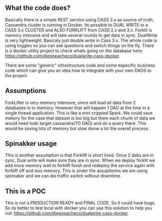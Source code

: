 ## What the code does?

Basically there is a simple REST service using CASS 2.x as source of truth. Cassandra cluster is running in Docker.
Its possible to DUAL WRITE to a CASS 3.x CLUSTER and ALSO FORKLIFT from CASS 2.x and 3.x. Forklit is memory intensive and will
take several rounds to get data in sync. DualWrite is very lightweight. Basicaly just double write in Cass 3.x. The whole
code is using toggles so you can ask questions and switch things on the fly. There is a docker utility project to check whats going on the database here: https://github.com/diegopacheco/dualwrite-cass-docker.

There are some "generic" infrastructure code and some especific business code which can give you an idea how to integrate with your own DAOS to the project. 

## Assumptions

ForkLifter is very memory intensive, since will load all data from 2 databases in to memory.
However that will happen 1 DAO at the time in a single thread application. This is like a mini crippled Spark. 
We could save mekory for the case that dataset is too big but them each chunk of data 
we would need todo target cassandra(TO DAO) and do a query there. This would be saving lots of memory but slow donw a lot the overall process.

## Spinakker usage

This is another assumption is that Forklift is short lived. Once 2 dabs are in sync, Dual write will make sure they are in sync.
When we deploy forklit we add more memory wait to forklift finish and redeploy the service again with forklift off and less
memory. This is under the assuptionns we are using spinnaker and we can doi traffic switch without downtime.

## This is a POC

This is not a PRODUCTION READY and FINAL CODE. So it could have bugs. So its better to test local with docker you can
use this solution to help you out: https://github.com/diegopacheco/dualwrite-cass-docker.
